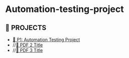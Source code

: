 # Automation-testing-project
## 📄 PROJECTS

- [📘 P1: Automation Testing Project](https://github.com/Bishakha23/Automation-testing-project/main/test-execution-report.xlsx)
- //[📗 PDF 2 Title]()
- //[📙 PDF 3 Title]()
